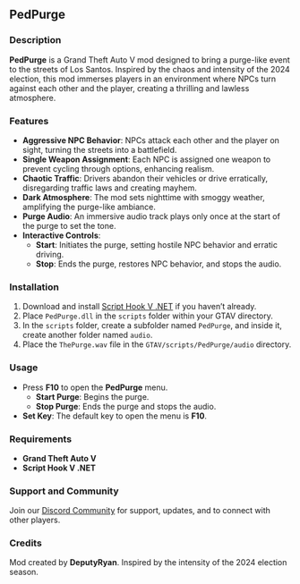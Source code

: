 ## PedPurge

### Description
**PedPurge** is a Grand Theft Auto V mod designed to bring a purge-like event to the streets of Los Santos. Inspired by the chaos and intensity of the 2024 election, this mod immerses players in an environment where NPCs turn against each other and the player, creating a thrilling and lawless atmosphere.

### Features
- **Aggressive NPC Behavior**: NPCs attack each other and the player on sight, turning the streets into a battlefield.
- **Single Weapon Assignment**: Each NPC is assigned one weapon to prevent cycling through options, enhancing realism.
- **Chaotic Traffic**: Drivers abandon their vehicles or drive erratically, disregarding traffic laws and creating mayhem.
- **Dark Atmosphere**: The mod sets nighttime with smoggy weather, amplifying the purge-like ambiance.
- **Purge Audio**: An immersive audio track plays only once at the start of the purge to set the tone.
- **Interactive Controls**:
  - **Start**: Initiates the purge, setting hostile NPC behavior and erratic driving.
  - **Stop**: Ends the purge, restores NPC behavior, and stops the audio.

### Installation
1. Download and install [Script Hook V .NET](https://github.com/crosire/scripthookvdotnet) if you haven’t already.
2. Place `PedPurge.dll` in the `scripts` folder within your GTAV directory.
3. In the `scripts` folder, create a subfolder named `PedPurge`, and inside it, create another folder named `audio`.
4. Place the `ThePurge.wav` file in the `GTAV/scripts/PedPurge/audio` directory.

### Usage
- Press **F10** to open the **PedPurge** menu.
  - **Start Purge**: Begins the purge.
  - **Stop Purge**: Ends the purge and stops the audio.
- **Set Key**: The default key to open the menu is **F10**.

### Requirements
- **Grand Theft Auto V**
- **Script Hook V .NET**

### Support and Community
Join our [Discord Community](https://discord.gg/TgJfjZdAW5) for support, updates, and to connect with other players.

### Credits
Mod created by **DeputyRyan**. Inspired by the intensity of the 2024 election season.
